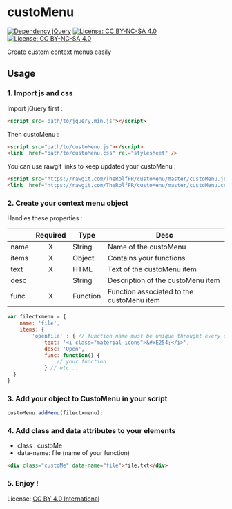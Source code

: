 # custoMenu
[![Dependency jQuery](https://img.shields.io/badge/Dependency-jQuery-red.svg)](https://jquery.com/)
[![License: CC BY-NC-SA 4.0](https://img.shields.io/badge/License-CC%20BY--NC--SA%204.0-lightgrey.svg)](https://creativecommons.org/licenses/by-nc-sa/4.0/)
[![License: CC BY-NC-SA 4.0](https://licensebuttons.net/l/by-nc-sa/4.0/80x15.png)](https://creativecommons.org/licenses/by-nc-sa/4.0/)

Create custom context menus easily

## Usage
### 1. Import js and css
Import jQuery first :
```html
<script src='path/to/jquery.min.js'></script>
```
Then custoMenu :
```html
<script src="path/to/custoMenu.js"></script>
<link  href="path/to/custoMenu.css" rel="stylesheet" />
```
You can use rawgit links to keep updated your custoMenu :
```html
<script src="https://rawgit.com/TheRolfFR/custoMenu/master/custoMenu.js"></script>
<link  href="https://rawgit.com/TheRolfFR/custoMenu/master/custoMenu.css" rel="stylesheet" />
```
### 2. Create your context menu object
Handles these properties :

|      | Required |Type          | Desc |
| ---- |:--------:|------------- | ---- |
| name | X        | String       | Name of the custoMenu |
| items| X        | Object       | Contains your functions |
| text | X        | HTML         | Text of the custoMenu item |
| desc |          | String       | Description of the custoMenu item |
| func | X        | Function     | Function associated to the custoMenu item |
```javascript
var filectxmenu = {
	name: 'file',
	items: {
		'openfile' : { // function name must be unique throught every object. If not the last function will be choosed
			text: '<i class="material-icons">&#xE254;</i>',
			desc: 'Open',
			func: function() {
				// your function
			} // etc...
  }
}
  ```
### 3. Add your object to CustoMenu in your script
```javascript
custoMenu.addMenu(filectxmenu);
```
### 4. Add class and data attributes to your elements
  * class : custoMe
  * data-name: file (name of your function)
```html
<div class="custoMe" data-name="file">file.txt</div>
```
### 5. Enjoy !


License: <a href="http://creativecommons.org/licenses/by-nc-sa/4.0/">CC BY 4.0 International</a>
